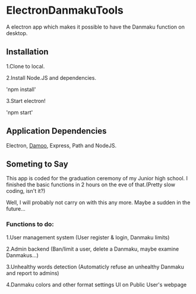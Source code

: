 # ElectronDanmakuTools #

A electron app which makes it possible to have the Danmaku function on desktop.

## Installation ##

1.Clone to local.

2.Install Node.JS and dependencies.

'npm install'

3.Start electron!

'npm start'

## Application Dependencies ##

Electron, [Damoo](https://github.com/jamesliu96/Damoo), Express, Path and NodeJS.

## Someting to Say ##

This app is coded for the graduation ceremony of my Junior high school. I finished the basic functions in 2 hours on the eve of that.(Pretty slow coding, isn't it?)

Well, I will probably not carry on with this any more. Maybe a sudden in the future...

### Functions to do: ###

1.User management system (User register & login, Danmaku limits)

2.Admin backend (Ban/limit a user, delete a Danmaku, maybe examine Danmakus...)

3.Unhealthy words detection (Automaticly refuse an unhealthy Danmaku and report to admins)

4.Danmaku colors and other format settings UI on Public User's webpage